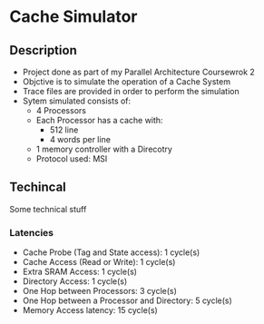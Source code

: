 # Cache Simulator

## Description
- Project done as part of my Parallel Architecture Coursewrok 2
- Objctive is to simulate the operation of a Cache System
- Trace files are provided in order to perform the simulation
- Sytem simulated consists of:
    - 4 Processors 
    - Each Processor has a cache with:
        - 512 line
        - 4 words per line
    - 1 memory controller with a Direcotry
    - Protocol used: MSI
## Techincal 
Some technical stuff 
### Latencies
- Cache Probe (Tag and State access):         1 cycle(s)
- Cache Access (Read or Write):               1 cycle(s)
- Extra SRAM Access:                          1 cycle(s)
- Directory Access:                           1 cycle(s)
- One Hop between Processors:                 3 cycle(s)
- One Hop between a Processor and Directory:  5 cycle(s)
- Memory Access latency:                      15 cycle(s)
